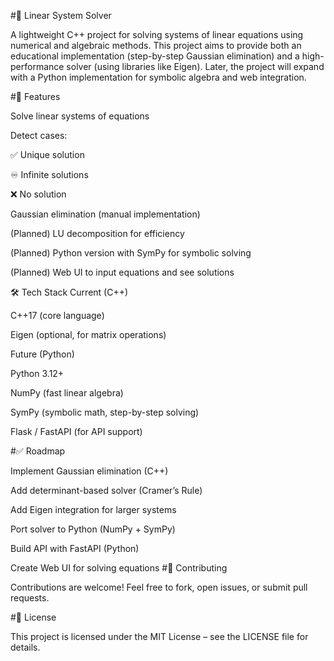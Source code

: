 #📘 Linear System Solver

A lightweight C++ project for solving systems of linear equations using numerical and algebraic methods.
This project aims to provide both an educational implementation (step-by-step Gaussian elimination) and a high-performance solver (using libraries like Eigen).
Later, the project will expand with a Python implementation for symbolic algebra and web integration.

#🚀 Features

Solve linear systems of equations 

Detect cases:

✅ Unique solution

♾️ Infinite solutions

❌ No solution

Gaussian elimination (manual implementation)

(Planned) LU decomposition for efficiency

(Planned) Python version with SymPy for symbolic solving

(Planned) Web UI to input equations and see solutions

🛠️ Tech Stack
Current (C++)

C++17 (core language)

Eigen
 (optional, for matrix operations)

Future (Python)

Python 3.12+

NumPy (fast linear algebra)

SymPy (symbolic math, step-by-step solving)

Flask / FastAPI (for API support)

#✅ Roadmap

 Implement Gaussian elimination (C++)

 Add determinant-based solver (Cramer’s Rule)

 Add Eigen integration for larger systems

 Port solver to Python (NumPy + SymPy)

 Build API with FastAPI (Python)

 Create Web UI for solving equations
 #🤝 Contributing

Contributions are welcome! Feel free to fork, open issues, or submit pull requests.

#📜 License

This project is licensed under the MIT License – see the LICENSE
 file for details.
